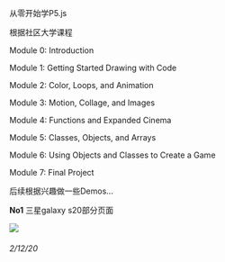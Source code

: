 从零开始学P5.js

根据社区大学课程

Module 0: Introduction

Module 1: Getting Started Drawing with Code

Module 2: Color, Loops, and Animation

Module 3: Motion, Collage, and Images

Module 4: Functions and Expanded Cinema

Module 5: Classes, Objects, and Arrays

Module 6: Using Objects and Classes to Create a Game

Module 7: Final Project



后续根据兴趣做一些Demos...



**No1**   三星galaxy s20部分页面

![](6a1e8e1bgy1gbun1xmq8jg21e30qm7dh.gif)

###### 2/12/20